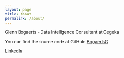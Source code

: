 ```yaml
---
layout: page
title: About
permalink: /about/
---
```


Glenn Bogaerts - Data Intelligence Consultant at Cegeka

You can find the source code at GitHub:
[BogaertsG](https://github.com/BogaertsG)

[LinkedIn](https://www.linkedin.com/in/glenn-bogaerts-26a7928b/)